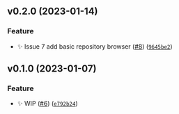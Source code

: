 <!--next-version-placeholder-->

## v0.2.0 (2023-01-14)
### Feature
* :sparkles: Issue 7 add basic repository browser ([#8](https://github.com/getcodelimit/codelimit/issues/8)) ([`9645be2`](https://github.com/getcodelimit/codelimit/commit/9645be2e378f15fcfa38e26c8db98e02568a66e3))

## v0.1.0 (2023-01-07)
### Feature
* :sparkles: WIP ([#6](https://github.com/getcodelimit/codelimit/issues/6)) ([`e792b24`](https://github.com/getcodelimit/codelimit/commit/e792b24a1b79058cc9c09e655eefe04ad3b1c6da))
